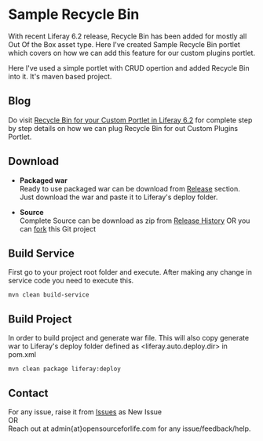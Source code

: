 Sample Recycle Bin
==================

With recent Liferay 6.2 release, Recycle Bin has been added for mostly all Out Of the Box asset type. Here I've created Sample Recycle Bin portlet which covers on how we can add this feature for our custom plugins portlet.

Here I've used a simple portlet with CRUD opertion and added Recycle Bin into it. It's maven based project.

Blog
----
Do visit [Recycle Bin for your Custom Portlet in Liferay 6.2](http://www.opensourceforlife.com/2014/02/recycle-bin-for-your-custom-portlet-in.html "Recycle Bin for your Custom Portlet in Liferay 6.2") for complete step by step details on how we can plug Recycle Bin for out Custom Plugins Portlet.

Download
--------
* __Packaged war__   
  Ready to use packaged war can be download from [Release](https://github.com/opensourceforlife/sample-recycle-bin/releases "Release") section. Just download the war and paste it to Liferay's deploy folder.  
  
* __Source__   
Complete Source can be download as zip from [Release History](https://github.com/opensourceforlife/sample-recycle-bin/releases "Release History") OR you can [fork](https://github.com/opensourceforlife/sample-recycle-bin/fork "fork") this Git project



Build Service
-------------
First go to your project root folder and execute. After making any change in service code you need to execute this.

    mvn clean build-service


Build Project
-------------
In order to build project and generate war file. This will also copy generate war to Liferay's deploy folder defined as <liferay.auto.deploy.dir> in pom.xml

    mvn clean package liferay:deploy
    
Contact
-------
For any issue, raise it from [Issues](https://github.com/opensourceforlife/sample-recycle-bin/issues "Issues") as New Issue  
OR  
Reach out at admin{at}opensourceforlife.com for any issue/feedback/help.
